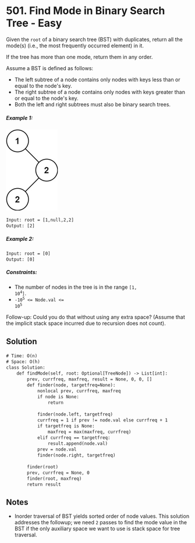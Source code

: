 # 501. Find Mode in Binary Search Tree - Easy

Given the `root` of a binary search tree (BST) with duplicates, return all the mode(s) (i.e., the most frequently occurred element) in it.

If the tree has more than one mode, return them in any order.

Assume a BST is defined as follows:

- The left subtree of a node contains only nodes with keys less than or equal to the node's key.
- The right subtree of a node contains only nodes with keys greater than or equal to the node's key.
- Both the left and right subtrees must also be binary search trees.


##### Example 1:

![](assets/501-tree.jpg)

```
Input: root = [1,null,2,2]
Output: [2]
```

##### Example 2:

```
Input: root = [0]
Output: [0]
```

##### Constraints:

- The number of nodes in the tree is in the range <code>[1, 10<sup>4</sup>]</code>.
- <code>-10<sup>5</sup> <= Node.val <= 10<sup>5</sup></code>

Follow-up: Could you do that without using any extra space? (Assume that the implicit stack space incurred due to recursion does not count).

## Solution

```
# Time: O(n)
# Space: O(h)
class Solution:
    def findMode(self, root: Optional[TreeNode]) -> List[int]:
        prev, currfreq, maxfreq, result = None, 0, 0, []
        def finder(node, targetfreq=None):
            nonlocal prev, currfreq, maxfreq
            if node is None:
                return

            finder(node.left, targetfreq)
            currfreq = 1 if prev != node.val else currfreq + 1
            if targetfreq is None:
                maxfreq = max(maxfreq, currfreq)
            elif currfreq == targetfreq:
                result.append(node.val)
            prev = node.val
            finder(node.right, targetfreq)
        
        finder(root)
        prev, currfreq = None, 0
        finder(root, maxfreq)
        return result
```

## Notes
- Inorder traversal of BST yields sorted order of node values. This solution addresses the followup; we need `2` passes to find the mode value in the BST if the only auxiliary space we want to use is stack space for tree traversal.